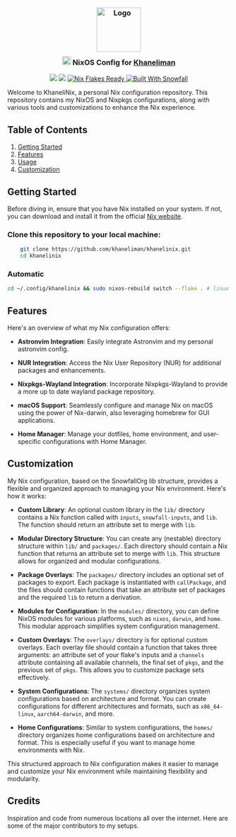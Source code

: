 <h3 align="center">
 <img src="https://avatars.githubusercontent.com/u/1778670?v=4" width="100" alt="Logo"/><br/>
 <img src="https://raw.githubusercontent.com/catppuccin/catppuccin/main/assets/misc/transparent.png" height="30" width="0px"/>
 <img src="https://nixos.org/logo/nixos-logo-only-hires.png" height="20" /> NixOS Config for <a href="https://github.com/khaneliman">Khaneliman</a>
 <img src="https://raw.githubusercontent.com/catppuccin/catppuccin/main/assets/misc/transparent.png" height="30" width="0px"/>
</h3>

<p align="center">
 <a href="https://github.com/khaneliman/khanelinix/stargazers"><img src="https://img.shields.io/github/stars/khaneliman/khanelinix?colorA=363a4f&colorB=b7bdf8&style=for-the-badge"></a>
 <a href="https://github.com/khaneliman/khanelinix/commits"><img src="https://img.shields.io/github/last-commit/khaneliman/khanelinix?colorA=363a4f&colorB=f5a97f&style=for-the-badge"></a>
  <a href="https://nixos.wiki/wiki/Flakes" target="_blank">
 <img alt="Nix Flakes Ready" src="https://img.shields.io/static/v1?logo=nixos&logoColor=d8dee9&label=Nix%20Flakes&labelColor=5e81ac&message=Ready&color=d8dee9&style=for-the-badge">
</a>
<a href="https://github.com/snowfallorg/lib" target="_blank">
 <img alt="Built With Snowfall" src="https://img.shields.io/static/v1?logoColor=d8dee9&label=Built%20With&labelColor=5e81ac&message=Snowfall&color=d8dee9&style=for-the-badge">
</a>
</p>

Welcome to KhaneliNix, a personal Nix configuration repository. This repository contains my NixOS and Nixpkgs configurations, along with various tools and customizations to enhance the Nix experience.

## Table of Contents

1. [Getting Started](#getting-started)
2. [Features](#features)
3. [Usage](#usage)
4. [Customization](#customization)

## Getting Started

Before diving in, ensure that you have Nix installed on your system. If not, you can download and install it from the official [Nix website](https://nixos.org/download.html).

### Clone this repository to your local machine:

```bash
    git clone https://github.com/khaneliman/khanelinix.git
    cd khanelinix
```

### Automatic

```bash
cd ~/.config/khanelinix && sudo nixos-rebuild switch --flake . # linux
```

## Features

Here's an overview of what my Nix configuration offers:

- **Astronvim Integration**: Easily integrate Astronvim and my personal astronvim config.

- **NUR Integration**: Access the Nix User Repository (NUR) for additional packages and enhancements.
 
- **Nixpkgs-Wayland Integration**: Incorporate Nixpkgs-Wayland to provide a more up to date wayland package repository.

- **macOS Support**: Seamlessly configure and manage Nix on macOS using the power of Nix-darwin, also leveraging homebrew for GUI applications.

- **Home Manager**: Manage your dotfiles, home environment, and user-specific configurations with Home Manager.

## Customization

My Nix configuration, based on the SnowfallOrg lib structure, provides a flexible and organized approach to managing your Nix environment. Here's how it works:

- **Custom Library**: An optional custom library in the `lib/` directory contains a Nix function called with `inputs`, `snowfall-inputs`, and `lib`. The function should return an attribute set to merge with `lib`.

- **Modular Directory Structure**: You can create any (nestable) directory structure within `lib/` and `packages/`. Each directory should contain a Nix function that returns an attribute set to merge with `lib`. This structure allows for organized and modular configurations.

- **Package Overlays**: The `packages/` directory includes an optional set of packages to export. Each package is instantiated with `callPackage`, and the files should contain functions that take an attribute set of packages and the required `lib` to return a derivation.

- **Modules for Configuration**: In the `modules/` directory, you can define NixOS modules for various platforms, such as `nixos`, `darwin`, and `home`. This modular approach simplifies system configuration management.

- **Custom Overlays**: The `overlays/` directory is for optional custom overlays. Each overlay file should contain a function that takes three arguments: an attribute set of your flake's inputs and a `channels` attribute containing all available channels, the final set of `pkgs`, and the previous set of `pkgs`. This allows you to customize package sets effectively.

- **System Configurations**: The `systems/` directory organizes system configurations based on architecture and format. You can create configurations for different architectures and formats, such as `x86_64-linux`, `aarch64-darwin`, and more.

- **Home Configurations**: Similar to system configurations, the `homes/` directory organizes home configurations based on architecture and format. This is especially useful if you want to manage home environments with Nix.

This structured approach to Nix configuration makes it easier to manage and customize your Nix environment while maintaining flexibility and modularity.
    
## Credits

Inspiration and code from numerous locations all over the internet. Here are some of the major contributors to my setups.
